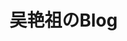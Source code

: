 <!--
 * @FilePath: \vue3_blog\README.md
 * @Author: zhangxin
 * @Date: 2023-12-07 14:42:59
 * @LastEditors: zhangxin
 * @LastEditTime: 2024-01-10 17:37:52
 * @Description: 
-->
<h1>吴艳祖のBlog</h1>
